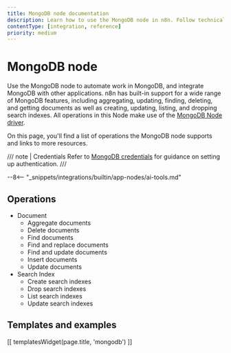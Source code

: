 ```yaml
---
title: MongoDB node documentation
description: Learn how to use the MongoDB node in n8n. Follow technical documentation to integrate MongoDB node into your workflows.
contentType: [integration, reference]
priority: medium
---
```


# MongoDB node

Use the MongoDB node to automate work in MongoDB, and integrate MongoDB with other applications. n8n has built-in support for a wide range of MongoDB features, including aggregating, updating, finding, deleting, and getting documents as well as creating, updating, listing, and dropping search indexes. All operations in this Node make use of the [MongoDB Node driver](https://www.mongodb.com/docs/drivers/node/current/).

On this page, you'll find a list of operations the MongoDB node supports and links to more resources.

/// note | Credentials
Refer to [MongoDB credentials](/integrations/builtin/credentials/mongodb.md) for guidance on setting up authentication. 
///

--8<-- "_snippets/integrations/builtin/app-nodes/ai-tools.md"

## Operations

* Document
	* Aggregate documents
	* Delete documents
	* Find documents
	* Find and replace documents
	* Find and update documents
	* Insert documents
	* Update documents
* Search Index
	* Create search indexes
	* Drop search indexes
	* List search indexes
	* Update search indexes

## Templates and examples

<!-- see https://www.notion.so/n8n/Pull-in-templates-for-the-integrations-pages-37c716837b804d30a33b47475f6e3780 -->
[[ templatesWidget(page.title, 'mongodb') ]]
